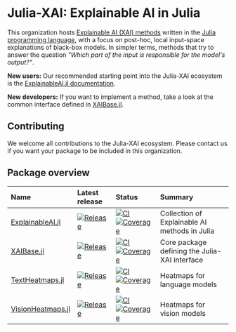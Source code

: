 # Julia-XAI: Explainable AI in Julia
This organization hosts [Explainable AI (XAI) methods][wiki-xai] 
written in the [Julia programming language][julia-url],
with a focus on post-hoc, local input-space explanations of black-box models.
In simpler terms, methods that try to answer the question 
*"Which part of the input is responsible for the model's output?"*.

**New users:**
Our recommended starting point into the Julia-XAI ecosystem is the 
[ExplainableAI.jl documentation][docs-expl].

**New developers:**
If you want to implement a method, take a look at the common interface
defined in [XAIBase.jl][repo-base].

## Contributing
We welcome all contributions to the Julia-XAI ecosystem.
Please contact us if you want your package to be included in this organization.

## Package overview

| Name                           | Latest release                           | Status                                                                      | Summary                                       |
|:-------------------------------|:-----------------------------------------|:----------------------------------------------------------------------------|:----------------------------------------------| 
| [ExplainableAI.jl][repo-expl]  | [![Release][rel-bdg-expl]][rel-url-expl] | [![CI][ci-bdg-expl]][ci-url-expl] [![Coverage][cov-bdg-expl]][cov-url-expl] | Collection of Explainable AI methods in Julia |
| [XAIBase.jl][repo-base]        | [![Release][rel-bdg-base]][rel-url-base] | [![CI][ci-bdg-base]][ci-url-base] [![Coverage][cov-bdg-base]][cov-url-base] | Core package defining the Julia-XAI interface |
| [TextHeatmaps.jl][repo-txth]   | [![Release][rel-bdg-txth]][rel-url-txth] | [![CI][ci-bdg-txth]][ci-url-txth] [![Coverage][cov-bdg-txth]][cov-url-txth] | Heatmaps for language models                  |
| [VisionHeatmaps.jl][repo-vish] | [![Release][rel-bdg-vish]][rel-url-vish] | [![CI][ci-bdg-vish]][ci-url-vish] [![Coverage][cov-bdg-vish]][cov-url-vish] | Heatmaps for vision models                    |

[wiki-xai]: https://en.wikipedia.org/wiki/Explainable_artificial_intelligence
[julia-url]: https://julialang.org
[docs-expl]: https://julia-xai.github.io/ExplainableAI.jl/stable/

[repo-expl]: https://github.com/Julia-XAI/ExplainableAI.jl
[repo-base]: https://github.com/Julia-XAI/XAIBase.jl
[repo-txth]: https://github.com/Julia-XAI/TextHeatmaps.jl/
[repo-vish]: https://github.com/Julia-XAI/VisionHeatmaps.jl

[rel-bdg-expl]: https://juliahub.com/docs/General/ExplainableAI/stable/version.svg
[rel-url-expl]: https://github.com/Julia-XAI/ExplainableAI.jl/releases
[rel-bdg-base]: https://juliahub.com/docs/General/XAIBase/stable/version.svg
[rel-url-base]: https://github.com/Julia-XAI/XAIBase.jl/releases
[rel-bdg-txth]: https://juliahub.com/docs/General/TextHeatmaps/stable/version.svg
[rel-url-txth]: https://github.com/Julia-XAI/TextHeatmaps.jl/releases
[rel-bdg-vish]: https://juliahub.com/docs/General/VisionHeatmaps/stable/version.svg
[rel-url-vish]: https://github.com/Julia-XAI/VisionHeatmaps.jl/releases

[ci-bdg-expl]: https://github.com/Julia-XAI/ExplainableAI.jl/workflows/CI/badge.svg
[ci-url-expl]: https://github.com/Julia-XAI/ExplainableAI.jl/actions
[ci-bdg-base]: https://github.com/Julia-XAI/XAIBase.jl/workflows/CI/badge.svg
[ci-url-base]: https://github.com/Julia-XAI/XAIBase.jl/actions
[ci-bdg-txth]: https://github.com/Julia-XAI/TextHeatmaps.jl/workflows/CI/badge.svg
[ci-url-txth]: https://github.com/Julia-XAI/TextHeatmaps.jl/actions
[ci-bdg-vish]: https://github.com/Julia-XAI/VisionHeatmaps.jl/workflows/CI/badge.svg
[ci-url-vish]: https://github.com/Julia-XAI/VisionHeatmaps.jl/actions

[cov-bdg-expl]: https://codecov.io/gh/Julia-XAI/ExplainableAI.jl/branch/master/graph/badge.svg
[cov-url-expl]: https://codecov.io/gh/Julia-XAI/ExplainableAI.jl
[cov-bdg-base]: https://codecov.io/gh/Julia-XAI/XAIBase.jl/branch/main/graph/badge.svg
[cov-url-base]: https://codecov.io/gh/Julia-XAI/XAIBase.jl
[cov-bdg-txth]: https://codecov.io/gh/Julia-XAI/TextHeatmaps.jl/branch/main/graph/badge.svg
[cov-url-txth]: https://codecov.io/gh/Julia-XAI/TextHeatmaps.jl
[cov-bdg-vish]: https://codecov.io/gh/Julia-XAI/VisionHeatmaps.jl/branch/main/graph/badge.svg
[cov-url-vish]: https://codecov.io/gh/Julia-XAI/VisionHeatmaps.jl